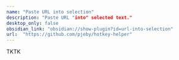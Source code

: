 ```yaml
---
name: "Paste URL into selection"
description: "Paste URL "into" selected text."
desktop_only: false
obsidian_link: "obsidian://show-plugin?id=url-into-selection"
url:  "https://github.com/pjeby/hotkey-helper"
---
```

TKTK